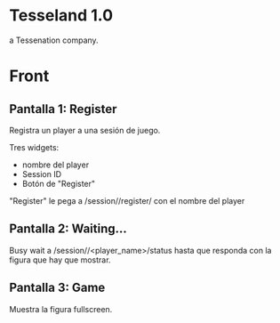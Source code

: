 # Tesseland 1.0

a Tessenation company.


# Front

## Pantalla 1: Register

Registra un player a una sesión de juego.

Tres widgets:

- nombre del player
- Session ID
- Botón de "Register"

"Register" le pega a /session/<id>/register/ con el nombre del player

## Pantalla 2: Waiting...

Busy wait a /session/<id>/<player_name>/status hasta que responda con la figura que hay que mostrar.

## Pantalla 3: Game

Muestra la figura fullscreen.